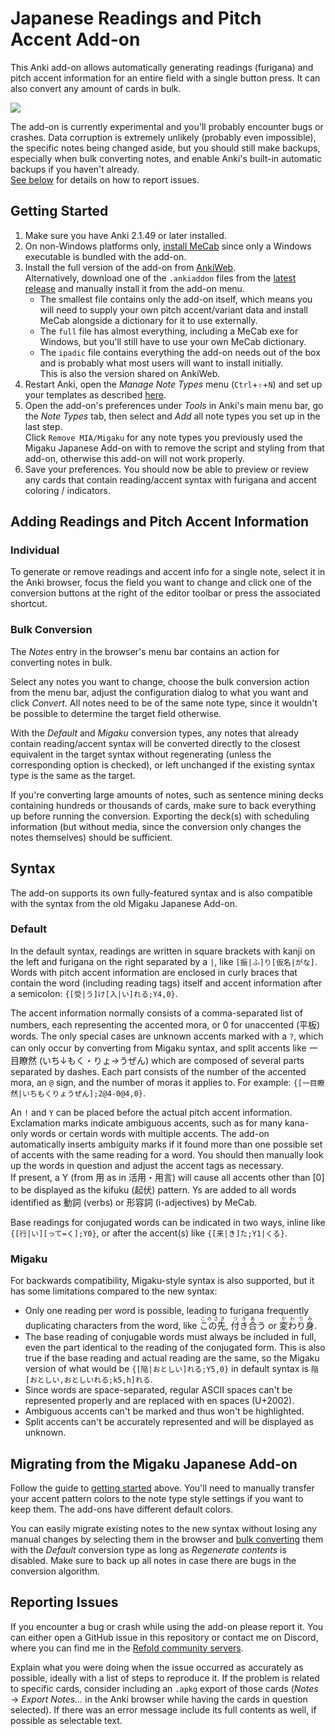 # Japanese Readings and Pitch Accent Add-on

This Anki add-on allows automatically generating readings (furigana) and pitch
accent information for an entire field with a single button press. It can also
convert any amount of cards in bulk.

<img src="https://i.imgur.com/8NFw0HB.png">

The add-on is currently experimental and you'll probably encounter bugs or
crashes. Data corruption is extremely unlikely (probably even impossible), the
specific notes being changed aside, but you should still make backups,
especially when bulk converting notes, and enable Anki's built-in automatic
backups if you haven't already.  
[See below](#reporting-issues) for details on how to report issues.

## Getting Started

1. Make sure you have Anki 2.1.49 or later installed.
2. On non-Windows platforms only, [install MeCab](/doc/mecab.md) since only a
   Windows executable is bundled with the add-on.
3. Install the full version of the add-on from
   [AnkiWeb](https://ankiweb.net/shared/info/1845503807).  
   Alternatively, download one of the `.ankiaddon` files from the
   [latest release](https://github.com/Ben-Kerman/anki-jrp/releases/latest)
   and manually install it from the add-on menu.
    - The smallest file contains only the add-on itself, which means you will
      need to supply your own pitch accent/variant data and install MeCab
      alongside a dictionary for it to use externally.
    - The `full` file has almost everything, including a MeCab exe for Windows,
      but you'll still have to use your own MeCab dictionary.
    - The `ipadic` file contains everything the add-on needs out of the box and
      is probably what most users will want to install initially.  
      This is also the version shared on AnkiWeb.
4. Restart Anki, open the _Manage Note Types_ menu (`Ctrl`+`⇧`+`N`) and set up
   your templates as described [here](/doc/template-setup.md).
5. Open the add-on's preferences under _Tools_ in Anki's main menu bar, go the
   _Note Types_ tab, then select and _Add_ all note types you set up in the last
   step.  
   Click `Remove MIA/Migaku` for any note types you previously used the Migaku
   Japanese Add-on with to remove the script and styling from that add-on,
   otherwise this add-on will not work properly.
6. Save your preferences. You should now be able to preview or review any cards
   that contain reading/accent syntax with furigana and accent coloring /
   indicators.

## Adding Readings and Pitch Accent Information

### Individual

To generate or remove readings and accent info for a single note, select it in
the Anki browser, focus the field you want to change and click one of the
conversion buttons at the right of the editor toolbar or press the associated
shortcut.

### Bulk Conversion

The _Notes_ entry in the browser's menu bar contains an action for converting
notes in bulk.

Select any notes you want to change, choose the bulk conversion action from the
menu bar, adjust the configuration dialog to what you want and click _Convert_.
All notes need to be of the same note type, since it wouldn't be possible to
determine the target field otherwise.

With the _Default_ and _Migaku_ conversion types, any notes that already contain
reading/accent syntax will be converted directly to the closest equivalent in
the target syntax without regenerating (unless the corresponding option is
checked), or left unchanged if the existing syntax type is the same as the
target.

If you're converting large amounts of notes, such as sentence mining decks
containing hundreds or thousands of cards, make sure to back everything up
before running the conversion. Exporting the deck(s) with scheduling information
(but without media, since the conversion only changes the notes themselves)
should be sufficient.

## Syntax

The add-on supports its own fully-featured syntax and is also compatible with
the syntax from the old Migaku Japanese Add-on.

### Default

In the default syntax, readings are written in square brackets with kanji on the
left and furigana on the right separated by a `|`, like `[振|ふ]り[仮名|がな]`.  
Words with pitch accent information are enclosed in curly braces that contain
the word (including reading tags) itself and accent information after a
semicolon: `{[受|う]け[入|い]れる;Y4,0}`.

The accent information normally consists of a comma-separated list of numbers,
each representing the accented mora, or 0 for unaccented (平板) words. The only
special cases are unknown accents marked with a `?`, which can only occur by
converting from Migaku syntax, and split accents like 一目瞭然 (いち↓もく・りょ→うぜん)
which are composed of several parts separated by dashes. Each part consists of
the number of the accented mora, an `@` sign, and the number of moras it applies
to. For example: `{[一目瞭然|いちもくりょうぜん];2@4-0@4,0}`.

An `!` and `Y` can be placed before the actual pitch accent information.  
Exclamation marks indicate ambiguous accents, such as for many kana-only words
or certain words with multiple accents. The add-on automatically inserts
ambiguity marks if it found more than one possible set of accents with the same
reading for a word. You should then manually look up the words in question and
adjust the accent tags as necessary.  
If present, a Y (from 用 as in 活用・用言) will cause all accents other than [0]
to be displayed as the kifuku (起伏) pattern. Ys are added to all words identified
as 動詞 (verbs) or 形容詞 (i-adjectives) by MeCab.

Base readings for conjugated words can be indicated in two ways, inline
like `{[行|い][って=く];Y0}`, or after the accent(s) like `{[来|き]た;Y1|くる}`.

### Migaku

For backwards compatibility, Migaku-style syntax is also supported, but it has
some limitations compared to the new syntax:

- Only one reading per word is possible, leading to furigana frequently
  duplicating characters from the word, like <ruby>この先<rt>このさき</rt></ruby>,
  <ruby>付き合<rt>つきあ</rt></ruby>う or <ruby>変わり身<rt>かわりみ</rt></ruby>.
- The base reading of conjugable words must always be included in full, even the
  part identical to the reading of the conjugated form. This is also true if the
  base reading and actual reading are the same, so the Migaku version of what
  would be `{[陥|おとしい]れる;Y5,0}` in default syntax is `陥[おとしい,おとしいれる;k5,h]れる`.
- Since words are space-separated, regular ASCII spaces can't be represented
  properly and are replaced with en spaces (U+2002).
- Ambiguous accents can't be marked and thus won't be highlighted.
- Split accents can't be accurately represented and will be displayed as
  unknown.

## Migrating from the Migaku Japanese Add-on

Follow the guide to [getting started](#getting-started) above. You'll need to
manually transfer your accent pattern colors to the note type style settings if
you want to keep them. The add-ons have different default colors.

You can easily migrate existing notes to the new syntax without losing any
manual changes by selecting them in the browser and
[bulk converting](#bulk-conversion) them with the _Default_ conversion type as
long as _Regenerate contents_ is disabled. Make sure to back up all notes in
case there are bugs in the conversion algorithm.

## Reporting Issues

If you encounter a bug or crash while using the add-on please report it. You can
either open a GitHub issue in this repository or contact me on Discord, where
you can find me in the [Refold community servers](https://refold.la/join/).

Explain what you were doing when the issue occurred as accurately as possible,
ideally with a list of steps to reproduce it. If the problem is related to
specific cards, consider including an `.apkg` export of those cards (_Notes_
→ _Export Notes..._ in the Anki browser while having the cards in question
selected). If there was an error message include its full contents as well, if
possible as selectable text.
